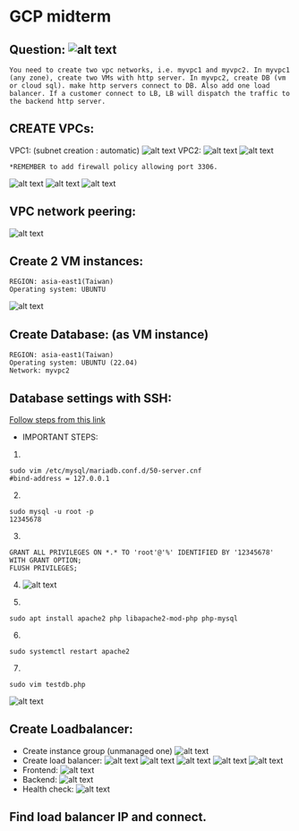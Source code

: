 # GCP midterm
## Question: ![alt text](image-44.png)
```
You need to create two vpc networks, i.e. myvpc1 and myvpc2. In myvpc1 (any zone), create two VMs with http server. In myvpc2, create DB (vm or cloud sql). make http servers connect to DB. Also add one load balancer. If a customer connect to LB, LB will dispatch the traffic to the backend http server.
```
## CREATE VPCs:
VPC1: (subnet creation : automatic)
![alt text](image-45.png)
VPC2: 
![alt text](image-46.png)
![alt text](image-47.png)
```
*REMEMBER to add firewall policy allowing port 3306.
```
![alt text](image-48.png)
![alt text](image-49.png)
![alt text](image-50.png)
## VPC network peering:
![alt text](image-51.png)
## Create 2 VM instances:
```
REGION: asia-east1(Taiwan)
Operating system: UBUNTU
```
![alt text](image-52.png)
## Create Database: (as VM instance)
```
REGION: asia-east1(Taiwan)
Operating system: UBUNTU (22.04)
Network: myvpc2
```
## Database settings with SSH:
[Follow steps from this link](https://blog.tarswork.com/post/mariadb-install-record)
* IMPORTANT STEPS:
1.
```
sudo vim /etc/mysql/mariadb.conf.d/50-server.cnf
#bind-address = 127.0.0.1
```
2.
```
sudo mysql -u root -p
12345678
```
3.
```
GRANT ALL PRIVILEGES ON *.* TO 'root'@'%' IDENTIFIED BY '12345678' WITH GRANT OPTION;
FLUSH PRIVILEGES;
```
4. ![alt text](image-53.png)

5. 
```
sudo apt install apache2 php libapache2-mod-php php-mysql
```
6. 
```
sudo systemctl restart apache2
```
7. 
```
sudo vim testdb.php
```
![alt text](image-54.png)
## Create Loadbalancer:
* Create instance group (unmanaged one)
![alt text](image-33.png)
* Create load balancer:
![alt text](image-34.png)
![alt text](image-35.png)
![alt text](image-36.png)
![alt text](image-37.png)
![alt text](image-38.png)
* Frontend:
![alt text](image-39.png)
* Backend:
![alt text](image-40.png)
* Health check:
![alt text](image-41.png)

## Find load balancer IP and connect.